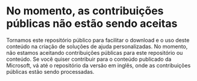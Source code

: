 # No momento, as contribuições públicas não estão sendo aceitas

Tornamos este repositório público para facilitar o download e o uso deste conteúdo na criação de soluções de ajuda personalizadas.
No momento, não estamos aceitando contribuições públicas para este repositório ou conteúdo.
Se você quiser contribuir para o conteúdo publicado da Microsoft, vá até o repositório da versão em inglês, onde as contribuições públicas estão sendo processadas.
